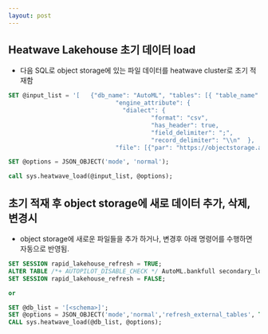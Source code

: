 ```yaml
---
layout: post
---
```


## Heatwave Lakehouse 초기 데이터 load
- 다음 SQL로 object storage에 있는 파일 데이터를 heatwave cluster로 초기 적재함
  
```sql
SET @input_list = '[   {"db_name": "AutoML", "tables": [{ "table_name": "bank_marketing",    
                              "engine_attribute": {       
                                "dialect": {         
                                        "format": "csv",
                                        "has_header": true,
                                        "field_delimiter": ";", 
                                        "record_delimiter": "\\n"  },   
                              "file": [{"par": "https://objectstorage.ap-chuncheon-1.oraclecloud.com/p/~~~/b/ml-lake-test/o/", "pattern" : "bank.*"}]     }   }]} ]';

SET @options = JSON_OBJECT('mode', 'normal');

call sys.heatwave_load(@input_list, @options);
```

## 초기 적재 후 object storage에 새로 데이터 추가, 삭제, 변경시
- object storage에 새로운 파일들을 추가 하거나, 변경후 아래 명령어를 수행하면 자동으로 반영됨.
  
```sql
SET SESSION rapid_lakehouse_refresh = TRUE;
ALTER TABLE /*+ AUTOPILOT_DISABLE_CHECK */ AutoML.bankfull secondary_load;
SET SESSION rapid_lakehouse_refresh = FALSE;

or 

SET @db_list = '[<schema>]';
SET @options = JSON_OBJECT('mode','normal','refresh_external_tables', TRUE,'include_list',JSON_ARRAY(<tables>));
CALL sys.heatwave_load(@db_list, @options);
```


